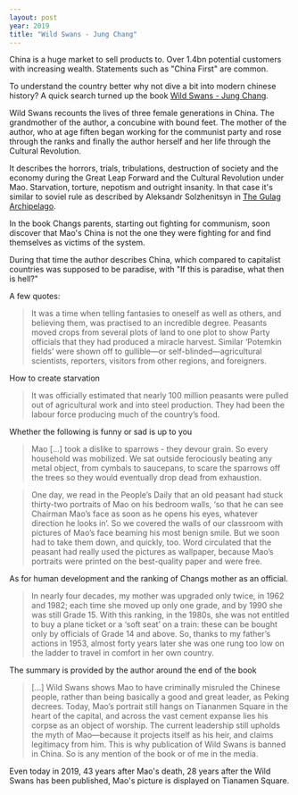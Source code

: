 ```yaml
---
layout: post
year: 2019
title: "Wild Swans - Jung Chang"
---
```


China is a huge market to sell products to. Over 1.4bn potential customers with increasing wealth. Statements such as "China First" are common.

To understand the country better why not dive a bit into modern chinese history? A quick search turned up the book [Wild Swans - Jung Chang](https://en.wikipedia.org/wiki/Wild_Swans).

Wild Swans recounts the lives of three female generations in China. The grandmother of the author, a concubine with bound feet. The mother of the author, who at age fiften began working for the communist party and rose through the ranks and finally the author herself and her life through the Cultural Revolution.

It describes the horrors, trials, tribulations, destruction of society and the economy during the Great Leap Forward and the Cultural Revolution under Mao. Starvation, torture, nepotism and outright insanity. In that case it's similar to soviel rule as described by Aleksandr Solzhenitsyn in [The Gulag Archipelago](https://en.wikipedia.org/wiki/The_Gulag_Archipelago).

In the book Changs parents, starting out fighting for communism, soon discover that Mao's China is not the one they were fighting for and find themselves as victims of the system.

During that time the author describes China, which compared to capitalist countries was supposed to be paradise, with "If this is paradise, what then is hell?"

A few quotes:

> It was a time when telling fantasies to oneself as well as others, and believing them, was practised to an incredible degree. Peasants moved crops from several plots of land to one plot to show Party officials that they had produced a miracle harvest. Similar ‘Potemkin fields’ were shown off to gullible—or self-blinded—agricultural scientists, reporters, visitors from other regions, and foreigners.

How to create starvation

> It was officially estimated that nearly 100 million peasants were pulled out of agricultural work and into steel production. They had been the labour force producing much of the country’s food.

Whether the following is funny or sad is up to you

> Mao [...] took a dislike to sparrows - they devour grain. So every household was mobilized. We sat outside ferociously beating any metal object, from cymbals to saucepans, to scare the sparrows off the trees so they would eventually drop dead from exhaustion.

> One day, we read in the People’s Daily that an old peasant had stuck thirty-two portraits of Mao on his bedroom walls, ‘so that he can see Chairman Mao’s face as soon as he opens his eyes, whatever direction he looks in’. So we covered the walls of our classroom with pictures of Mao’s face beaming his most benign smile. But we soon had to take them down, and quickly, too. Word circulated that the peasant had really used the pictures as wallpaper, because Mao’s portraits were printed on the best-quality paper and were free.

As for human development and the ranking of Changs mother as an official.

> In nearly four decades, my mother was upgraded only twice, in 1962 and 1982; each time she moved up only one grade, and by 1990 she was still Grade 15. With this ranking, in the 1980s, she was not entitled to buy a plane ticket or a ‘soft seat’ on a train: these can be bought only by officials of Grade 14 and above. So, thanks to my father’s actions in 1953, almost forty years later she was one rung too low on the ladder to travel in comfort in her own country.

The summary is provided by the author around the end of the book

> [...] Wild Swans shows Mao to have criminally misruled the Chinese people, rather than being basically a good and great leader, as Peking decrees. Today, Mao’s portrait still hangs on Tiananmen Square in the heart of the capital, and across the vast cement expanse lies his corpse as an object of worship. The current leadership still upholds the myth of Mao—because it projects itself as his heir, and claims legitimacy from him. This is why publication of Wild Swans is banned in China. So is any mention of the book or of me in the media.

Even today in 2019, 43 years after Mao's death, 28 years after the Wild Swans has been published, Mao's picture is displayed on Tianamen Square.
